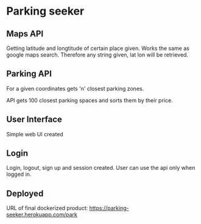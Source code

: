 # Parking seeker



## Maps API
Getting latitude and longtitude of certain place given. Works the same as google maps search. Therefore any string given, lat lon will be retrieved.

## Parking API
For a given coordinates gets 'n' closest parking zones.

API gets 100 closest parking spaces and sorts them by their price.

## User Interface
Simple web UI created

## Login
Login, logout, sign up and session created. User can use the api only when logged in.

## Deployed
URL of final dockerized product:
https://parking-seeker.herokuapp.com/park
